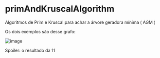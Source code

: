 # primAndKruscalAlgorithm
Algoritmos de Prim e Kruscal para achar a árvore geradora mínima ( AGM )

Os dois exemplos são desse grafo:

![image](https://github.com/user-attachments/assets/3e0c8b42-288b-4280-ab28-4952744a7bec)

Spoiler: o resultado da 11
